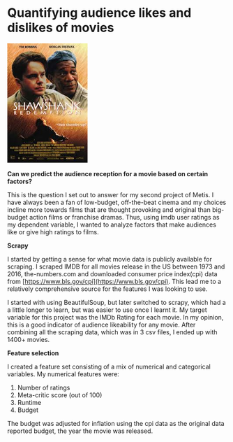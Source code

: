# Quantifying audience likes and dislikes of movies 

![alt text](https://github.com/abhisekswain/movie-user-ratings/blob/master/shawshank_redemption.jpeg)

**Can we predict the audience reception for a movie based on certain factors?**  

This is the question I set out to answer for my second project of Metis. I have always been a fan of low-budget, off-the-beat cinema and my choices incline more towards films that are thought provoking and original than big-budget action films or franchise dramas. Thus, using imdb user ratings as my dependent variable, I wanted to analyze factors that make audiences like or give high ratings to films.

**Scrapy**

I started by getting a sense for what movie data is publicly available for scraping. I scraped IMDB for all movies release in the US between 1973 and 2016, the-numbers.com and downloaded consumer price index(cpi) data from [https://www.bls.gov/cpi](https://www.bls.gov/cpi). This lead me to a relatively comprehensive source for the features I was looking to use.

I started with using BeautifulSoup, but later switched to scrapy, which had a a little longer to learn, but was easier to use once I learnt it. My target variable for this project was the IMDb Rating for each movie. In my opinion, this is a good indicator of audience likeability for any movie. After combining all the scraping data, which was in 3 csv files, I ended up with 1400+ movies.

**Feature selection**  

I created a feature set consisting of a mix of numerical and categorical variables. My numerical features were:  
1. Number of ratings  
2. Meta-critic score (out of 100)  
3. Runtime
4. Budget

The budget was adjusted for inflation using the cpi data as the original data reported budget, the year the movie was released.






